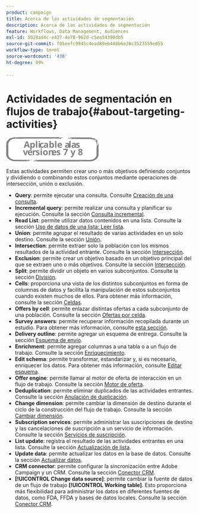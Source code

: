 ```yaml
---
product: campaign
title: Acerca de las actividades de segmentación
description: Acerca de las actividades de segmentación
feature: Workflows, Data Management, Audiences
exl-id: 5028ad4c-e427-4e78-962d-c5ea54390db5
source-git-commit: f05eefc9945c4ead89eb448b6e28c3523559e055
workflow-type: tm+mt
source-wordcount: '438'
ht-degree: 99%

---
```


# Actividades de segmentación en flujos de trabajo{#about-targeting-activities}

![](../../assets/common.svg)

Estas actividades permiten crear uno o más objetivos definiendo conjuntos y dividiendo o combinando estos conjuntos mediante operaciones de intersección, unión o exclusión.

* **Query**: permite ejecutar una consulta. Consulte [Creación de una consulta](query.md#creating-a-query).
* **Incremental query**: permite realizar una consulta y planificar su ejecución. Consulte la sección [Consulta incremental](incremental-query.md).
* **Read List**: permite utilizar datos contenidos en una lista. Consulte la sección [Uso de datos de una lista: Leer lista](../../platform/using/import-export-workflows.md#using-data-from-a-list--read-list).
* **Union**: permite agrupar el resultado de varias actividades en un solo destino. Consulte la sección [Unión](union.md).
* **Intersection**: permite extraer solo la población con los mismos resultados de la actividad entrante. Consulte la sección [Intersección](intersection.md).
* **Exclusion**: permite crear un objetivo basado en un objetivo principal del que se extraen uno o más objetivos. Consulte la sección [Intersección](intersection.md).
* **Split**: permite dividir un objeto en varios subconjuntos. Consulte la sección [División](split.md).
* **Cells**: proporciona una vista de los distintos subconjuntos en forma de columnas de datos y facilita la manipulación de estos subconjuntos cuando existen muchos de ellos. Para obtener más información, consulte la sección [Celdas](cells.md).
* **Offers by cell**: permite enlazar distintas ofertas a cada subconjunto de una población. Consulte la sección [Ofertas por celda](offers-by-cell.md).
* **Survey answers**: permite recuperar información recopilada durante un estudio. Para obtener más información, consulte [esta sección](../../surveys/using/getting-started-with-surveys.md).
* **Delivery outline**: permite agregar un esquema de entrega. Consulte la sección [Esquema de envío](../../workflow/using/delivery-outline.md).
* **Enrichment**: permite agregar columnas a una tabla o a un flujo de trabajo. Consulte la sección [Enriquecimiento](../../workflow/using/enrichment.md).
* **Edit schema**: permite transformar, estandarizar y, si es necesario, enriquecer los datos. Para obtener más información, consulte [Editar esquema](../../workflow/using/edit-schema.md).
* **Offer engine**: permite llamar al motor de oferta de interacción en un flujo de trabajo. Consulte la sección [Motor de oferta](../../workflow/using/offer-engine.md).
* **Deduplication**: permite eliminar duplicados de las actividades entrantes. Consulte la sección [Anulación de duplicación](../../workflow/using/deduplication.md).
* **Change dimension**: permite cambiar la dimensión de destino durante el ciclo de la construcción del flujo de trabajo. Consulte la sección [Cambiar dimensión](../../workflow/using/change-dimension.md).
* **Subscription services**: permite administrar las suscripciones de destino y las cancelaciones de suscripción a un servicio de información. Consulte la sección [Servicios de suscripción](../../workflow/using/subscription-services.md).
* **List update**: registra el resultado de las actividades entrantes en una lista. Consulte la sección [Actualización de lista](../../workflow/using/list-update.md).
* **Update data**: permite actualizar los datos en la base de datos. Consulte la sección [Actualizar datos](../../workflow/using/update-data.md).
* **CRM connector**: permite configurar la sincronización entre Adobe Campaign y un CRM. Consulte la sección [Conector CRM](../../workflow/using/crm-connector.md).
* **[!UICONTROL Change data source]**: permite cambiar la fuente de datos de un flujo de trabajo **[!UICONTROL Working table]**. Esto proporciona más flexibilidad para administrar los datos en diferentes fuentes de datos, como FDA, FFDA y bases de datos locales. Consulte la sección [Conector CRM](../../workflow/using/change-data-source.md).
